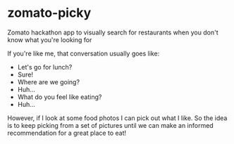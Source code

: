 # zomato-picky
Zomato hackathon app to visually search for restaurants when you don't know what you're looking for

If you're like me, that conversation usually goes like:
- Let's go for lunch?
- Sure!
- Where are we going?
- Huh...
- What do you feel like eating?
- Huh...

However, if I look at some food photos I can pick out what I like. So the idea is to keep picking from a set of pictures until we can make an informed recommendation for a great place to eat!
